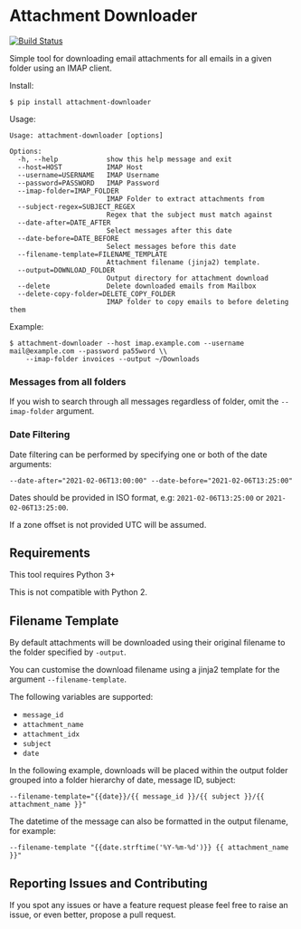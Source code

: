 # Attachment Downloader
[![Build Status](https://travis-ci.org/jamesridgway/attachment-downloader.svg?branch=master)](https://travis-ci.org/jamesridgway/attachment-downloader)

Simple tool for downloading email attachments for all emails in a given folder using an IMAP client.

Install:

    $ pip install attachment-downloader

Usage:
    
    Usage: attachment-downloader [options]
    
    Options:
      -h, --help            show this help message and exit
      --host=HOST           IMAP Host
      --username=USERNAME   IMAP Username
      --password=PASSWORD   IMAP Password
      --imap-folder=IMAP_FOLDER
                            IMAP Folder to extract attachments from
      --subject-regex=SUBJECT_REGEX
                            Regex that the subject must match against
      --date-after=DATE_AFTER
                            Select messages after this date
      --date-before=DATE_BEFORE
                            Select messages before this date
      --filename-template=FILENAME_TEMPLATE
                            Attachment filename (jinja2) template.
      --output=DOWNLOAD_FOLDER
                            Output directory for attachment download
      --delete              Delete downloaded emails from Mailbox
      --delete-copy-folder=DELETE_COPY_FOLDER
                            IMAP folder to copy emails to before deleting them

Example:

    $ attachment-downloader --host imap.example.com --username mail@example.com --password pa55word \\
        --imap-folder invoices --output ~/Downloads

### Messages from all folders
If you wish to search through all messages regardless of folder, omit the `--imap-folder` argument.

### Date Filtering
Date filtering can be performed by specifying one or both of the date arguments:

    --date-after="2021-02-06T13:00:00" --date-before="2021-02-06T13:25:00"

Dates should be provided in ISO format, e.g: `2021-02-06T13:25:00` or `2021-02-06T13:25:00`.

If a zone offset is not provided UTC will be assumed.

## Requirements
This tool requires Python 3+

This is not compatible with Python 2.

## Filename Template
By default attachments will be downloaded using their original filename to the folder specified by `-output`.

You can customise the download filename using a jinja2 template for the argument `--filename-template`.

The following variables are supported:
* `message_id`
* `attachment_name`
* `attachment_idx`
* `subject`
* `date`

In the following example, downloads will be placed within the output folder grouped into a folder hierarchy of date, message ID, subject:

    --filename-template="{{date}}/{{ message_id }}/{{ subject }}/{{ attachment_name }}"

The datetime of the message can also be formatted in the output filename, for example:

    --filename-template "{{date.strftime('%Y-%m-%d')}} {{ attachment_name }}"
    
## Reporting Issues and Contributing
If you spot any issues or have a feature request please feel free to raise an issue, or even better, propose a pull request.
